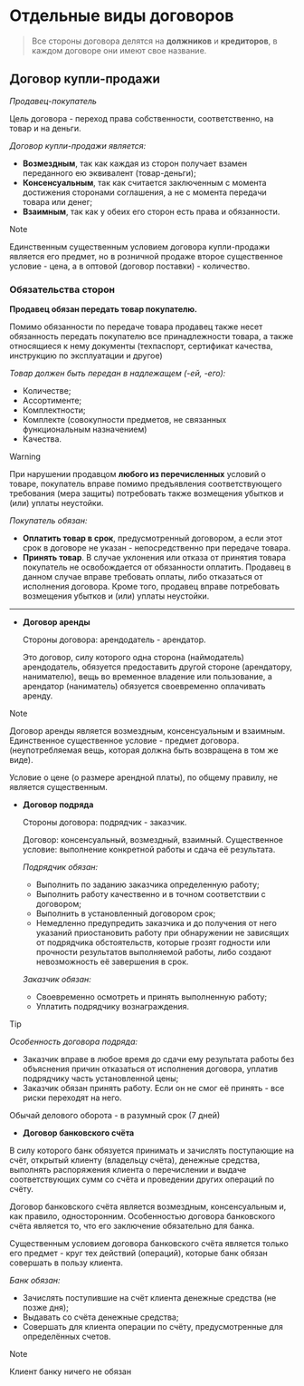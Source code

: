 # Отдельные виды договоров

> Все стороны договора делятся на **должников** и **кредиторов**, в каждом договоре они имеют свое название.

## Договор купли-продажи

*Продавец-покупатель*

Цель договора - переход права собственности, соответственно, на товар и на деньги.

*Договор купли-продажи является:*

- **Возмездным**, так как каждая из сторон получает взамен переданного ею эквивалент (товар-деньги);
- **Консенсуальным**, так как считается заключенным с момента достижения сторонами соглашения, а не с момента передачи товара или денег;
- **Взаимным**, так как у обеих его сторон есть права и обязанности.

> [!NOTE]
> Единственным существенным условием договора купли-продажи является его предмет, но в розничной продаже второе существенное условие - цена, а в оптовой (договор поставки) - количество.

### Обязательства сторон

**Продавец обязан передать товар покупателю.**

Помимо обязанности по передаче товара продавец также несет обязанность передать покупателю все принадлежности товара, а также относящиеся к нему документы (техпаспорт, сертификат качества, инструкцию по эксплуатации и другое)

*Товар должен быть передан в надлежащем (-ей, -его):*

- Количестве;
- Ассортименте;
- Комплектности;
- Комплекте (совокупности предметов, не связанных функциональным назначением)
- Качества.

> [!WARNING]
> При нарушении продавцом **любого из перечисленных** условий о товаре, покупатель вправе помимо предъявления соответствующего требования (мера защиты) потребовать также возмещения убытков и (или) уплаты неустойки.

*Покупатель обязан:*

- **Оплатить товар в срок**, предусмотренный договором, а если этот срок в договоре не указан - непосредственно при передаче товара.
- **Принять товар**. В случае уклонения или отказа от принятия товара покупатель не освобождается от обязанности оплатить. Продавец в данном случае вправе требовать оплаты, либо отказаться от исполнения договора. Кроме того, продавец вправе потребовать возмещения убытков и (или) уплаты неустойки.

---

- **Договор аренды**

  Стороны договора: арендодатель - арендатор.
  
  Это договор, силу которого одна сторона (наймодатель) арендодатель, обязуется предоставить другой стороне (арендатору, нанимателю), вещь во временное владение или пользование, а арендатор (наниматель) обязуется своевременно оплачивать аренду.

> [!NOTE]
> Договор аренды является возмездным, консенсуальным и взаимным. Единственное существенное условие - предмет договора. (неупотребляемая вещь, которая должна быть возвращена в том же виде).
>
> Условие о цене (о размере арендной платы), по общему правилу, не является существенным.

- **Договор подряда**

  Стороны договора: подрядчик - заказчик.

  Договор: консенсуальный, возмездный, взаимный.
  Существенное условие: выполнение конкретной работы и сдача её результата.

  *Подрядчик обязан:*

  - Выполнить по заданию заказчика определенную работу;
  - Выполнить работу качественно и в точном соответствии с договором;
  - Выполнить в установленный договором срок;
  - Немедленно предупредить заказчика и до получения от него указаний приостановить работу при обнаружении не зависящих от подрядчика обстоятельств, которые грозят годности или прочности результатов выполняемой работы, либо создают невозможность её завершения в срок.
 
  *Заказчик обязан:*

  - Своевременно осмотреть и принять выполненную работу;
  - Уплатить подрядчику вознаграждения.
 
> [!TIP]
> *Особенность договора подряда:*
>
> - Заказчик вправе в любое время до сдачи ему результата работы без объяснения причин отказаться от исполнения договора, уплатив подрядчику часть установленной цены;
> - Заказчик обязан принять работу. Если он не смог её принять - все риски переходят на него.
>
> Обычай делового оборота - в разумный срок (7 дней)

- **Договор банковского счёта**

В силу которого банк обязуется принимать и зачислять поступающие на счёт, открытый клиенту (владельцу счёта), денежные средства, выполнять распоряжения клиента о перечислении и выдаче соответствующих сумм со счёта и проведении других операций по счёту.

Договор банковского счёта является возмездным, консенсуальным и, как правило, односторонним. Особенностью договора банковского счёта является то, что его заключение обязательно для банка.

Существенным условием договора банковского счёта является только его предмет - круг тех действий (операций), которые банк обязан совершать в пользу клиента.  

*Банк обязан:*

- Зачислять поступившие на счёт клиента денежные средства (не позже дня);
- Выдавать со счёта денежные средства;
- Совершать для клиента операции по счёту, предусмотренные для определённых счетов.

> [!NOTE]
> Клиент банку ничего не обязан
